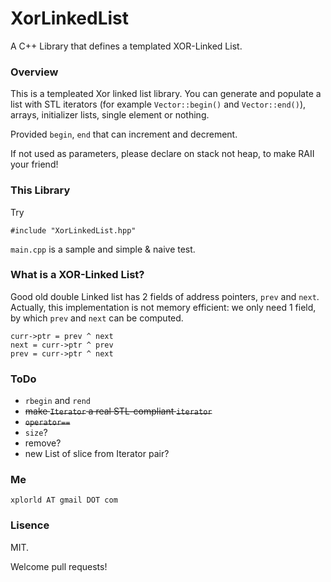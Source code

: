 # XorLinkedList
A C++ Library that defines a templated XOR-Linked List.

### Overview

This is a templeated Xor linked list library. You can generate and populate a list with STL iterators (for example `Vector::begin()` and `Vector::end()`), arrays, initializer lists, single element or nothing.

Provided `begin`, `end` that can increment and decrement.

If not used as parameters, please declare on stack not heap, to make RAII your friend!

### This Library

Try

	#include "XorLinkedList.hpp"

`main.cpp` is a sample and simple & naive test.

### What is a XOR-Linked List?

Good old double Linked list has 2 fields of address pointers, `prev` and `next`. Actually, this implementation is not memory efficient: we only need 1 field, by which  `prev` and `next` can be computed.

	curr->ptr = prev ^ next
	next = curr->ptr ^ prev 
	prev = curr->ptr ^ next 


### ToDo

- `rbegin` and `rend`
- ~~make `Iterator` a real STL-compliant `iterator`~~
- ~~`operator==`~~
- `size`?
- remove?
- new List of slice from Iterator pair?

### Me

`xplorld AT gmail DOT com`

### Lisence
MIT.

Welcome pull requests!
